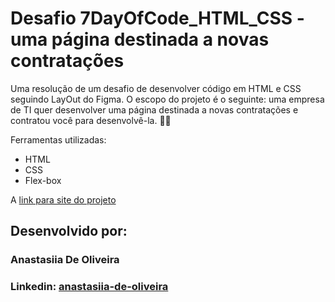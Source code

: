 # Desafio 7DayOfCode_HTML_CSS - uma página destinada a novas contratações
Uma resolução de um desafio de desenvolver código em HTML e CSS seguindo LayOut do Figma.
O escopo do projeto é o seguinte: uma empresa de TI quer desenvolver uma página destinada a novas contratações e contratou você para desenvolvê-la. 👨‍💻

Ferramentas utilizadas:
* HTML
* CSS
* Flex-box

A [link para site do projeto](https://anastasiiadeo.github.io/7DayOfCode_HTML_CSS/)

## Desenvolvido por:

### Anastasiia De Oliveira

### Linkedin: [anastasiia-de-oliveira](https://www.linkedin.com/in/anastasiia-de-oliveira-237686264/)


